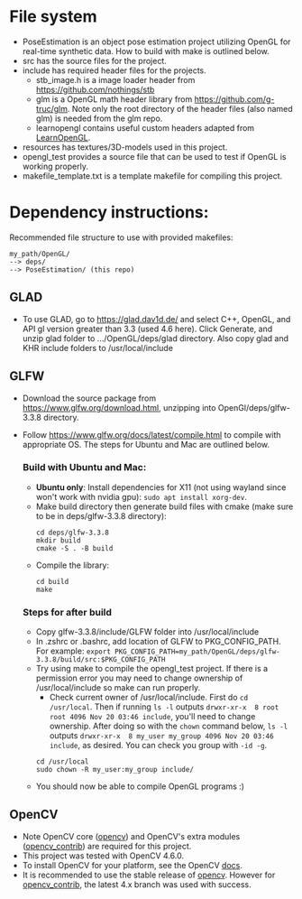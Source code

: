# File system
- PoseEstimation is an object pose estimation project utilizing OpenGL for real-time synthetic data. How to build with make is outlined below.
- src has the source files for the project.
- include has required header files for the projects.
    - stb_image.h is a image loader header from https://github.com/nothings/stb
    - glm is a OpenGL math header library from https://github.com/g-truc/glm.
      Note only the root directory of the header files (also named glm) is
      needed from the glm repo.
    - learnopengl contains useful custom headers adapted from [LearnOpenGL](https://github.com/JoeyDeVries/LearnOpenGL).
- resources has textures/3D-models used in this project.
- opengl_test provides a source file that can be used to test if OpenGL is working properly.
- makefile_template.txt is a template makefile for compiling this project.

# Dependency instructions:
Recommended file structure to use with provided makefiles:
```
my_path/OpenGL/
--> deps/
--> PoseEstimation/ (this repo)
```

## GLAD
- To use GLAD, go to https://glad.dav1d.de/ and select C++, OpenGL, and API gl version
greater than 3.3 (used 4.6 here). Click Generate, and unzip glad folder to
.../OpenGL/deps/glad directory. Also copy glad and KHR include folders to /usr/local/include

## GLFW
- Download the source package from https://www.glfw.org/download.html, unzipping into OpenGl/deps/glfw-3.3.8 directory.
- Follow https://www.glfw.org/docs/latest/compile.html to compile with appropriate OS. The steps for Ubuntu and Mac are outlined below.
  ### Build with Ubuntu and Mac:
  - **Ubuntu only**: Install dependencies for X11 (not using wayland since won't work with nvidia gpu): ```sudo apt install xorg-dev```.
  - Make build directory then generate build files with cmake (make sure to be in deps/glfw-3.3.8 directory):
    ```
    cd deps/glfw-3.3.8
    mkdir build
    cmake -S . -B build
    ```
  - Compile the library:
    ```
    cd build
    make
    ```

  ### Steps for after build
  - Copy glfw-3.3.8/include/GLFW folder into /usr/local/include
  - In .zshrc or .bashrc, add location of GLFW to PKG_CONFIG_PATH. For example:
  ```export PKG_CONFIG_PATH=my_path/OpenGL/deps/glfw-3.3.8/build/src:$PKG_CONFIG_PATH```
  - Try using make to compile the opengl_test project. If there is a permission error you may need to change ownership of /usr/local/include so make can run properly.
    - Check current owner of /usr/local/include. First do ```cd /usr/local```. Then if running ```ls -l``` outputs ```drwxr-xr-x  8 root root 4096 Nov 20 03:46 include```, you'll need to change ownership. After doing so with the ```chown``` command below, ```ls -l``` outputs ```drwxr-xr-x  8 my_user my_group 4096 Nov 20 03:46 include```, as desired. You can check you group with ```-id -g```.
    ```
    cd /usr/local
    sudo chown -R my_user:my_group include/
    ```
  - You should now be able to compile OpenGL programs :)

## OpenCV
- Note OpenCV core ([opencv](https://github.com/opencv/opencv)) and OpenCV's extra modules ([opencv_contrib](https://github.com/opencv/opencv_contrib)) are required for this project.
- This project was tested with OpenCV 4.6.0.
- To install OpenCV for your platform, see the OpenCV [docs](https://docs.opencv.org/4.6.0/df/d65/tutorial_table_of_content_introduction.html).
- It is recommended to use the stable release of [opencv](https://github.com/opencv/opencv). However for [opencv_contrib](https://github.com/opencv/opencv_contrib), the latest 4.x branch was used with success.
